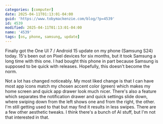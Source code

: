 ```yaml
---
categories: [computer]
date: 2025-04-11T01:13:01-04:00
guid: 'https://www.tobymackenzie.com/blog/?p=4539'
id: 4539
modified: 2025-04-11T01:13:01-04:00
name: '4539'
tags: [os, phone, samsung, update]
---
```


Finally got the One UI 7 / Android 15 update on my phone (Samsung S24) today.  15's been out on Pixel devices for six months, but it took Samsung a long time with this one.  I had bought this phone in part because Samsung is supposed to be quick with releases.  Hopefully, this doesn't become the norm.

Not a lot has changed noticeably.  My most liked change is that I can have most app icons match my chosen accent color (green) which makes my home screen and quick app drawer look much nicer.  There's also a feature which separates the notification drawer and quick settings slide down, where swiping down from the left shows one and from the right, the other.  I'm still getting used to that but may find it results in less swipes.  There are a few other aesthetic tweaks.  I think there's a bunch of AI stuff, but I'm not that interested in that.
